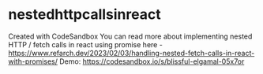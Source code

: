 # nestedhttpcallsinreact
Created with CodeSandbox
You can read more about implementing nested HTTP / fetch calls in react using promise here - https://www.refarch.dev/2023/02/03/handling-nested-fetch-calls-in-react-with-promises/ 
Demo: https://codesandbox.io/s/blissful-elgamal-05x7or 

